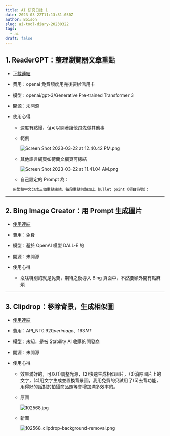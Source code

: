 ```yaml
---
title: AI 研究日誌 1
date: 2023-03-22T11:13:31.030Z
author: Boison
slug: ai-tool-diary-20230322
tags:
  - ai
draft: false
---
```

## 1. ReaderGPT：整理瀏覽器文章重點

* [下載連結](https://chrome.google.com/webstore/detail/readergpt-chatgpt-based-w/ohgodjgnfedgikkgcjdkomkadbfedcjd)
* 費用：openai 免費額度用完後要綁信用卡
* 模型：openai/gpt-3/Generative Pre-trained Transformer 3
* 開源：未開源
* 使用心得

  * 速度有點慢，但可以開著讓他跑先做其他事
  * 範例

    ![Screen Shot 2023-03-22 at 12.40.42 PM.png](/img/screen-shot-2023-03-22-at-7.19.26-pm.png)
  * 其他語言網頁如荷蘭文網頁可總結

    ![Screen Shot 2023-03-22 at 11.41.04 AM.png](/img/screen-shot-2023-03-22-at-7.19.38-pm.png)
  * 自己設定的 Prompt 為：

  ```javascript
  用繁體中文分成三個重點總結，每段重點前請加上 bullet point（項目符號）：
  ```

- - -

## 2. Bing Image Creator：用 Prompt 生成圖片

* [使用連結](https://www.bing.com/images/create)
* 費用：免費
* 模型：基於 OpenAI 模型 DALL-E 的
* 開源：未開源
* 使用心得

  * 沒啥特別的就是免費，期待之後導入 Bing 頁面中，不然要額外開有點麻煩

- - -

## 3. Clipdrop：移除背景，生成相似圖

* [使用連結](https://clipdrop.co/)
* 費用：API_NT$0.920 per image、163 NT$
* 模型：未知，是被 Stability AI 收購的開發商
* 開源：未開源
* 使用心得

  * 效果滿好的，可以(1)調整光源，(2)快速生成相似圖片，(3)消除圖片上的文字，(4)用文字生成並置換背景圖，我用免費的只試用了(5)去背功能，用得好的話對於拍攝商品照等會增加滿多效率的。
  * 原圖

    ![102568.jpg](/img/102568.jpg)
  * 新圖

    ![102568_clipdrop-background-removal.png](/img/102568_clipdrop-background-removal.png)